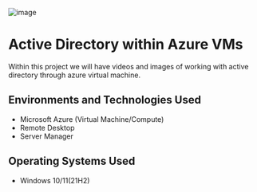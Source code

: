   ![image](https://github.com/JulianCrawford/Active-Directory/assets/130851140/9cd9c353-b33e-44ab-943a-727def695ca4)


# Active Directory within Azure VMs
Within this project we will have videos and images of working with active directory through azure virtual machine. 


<h2>Environments and Technologies Used</h2>

- Microsoft Azure (Virtual Machine/Compute)
- Remote Desktop
- Server Manager

<h2>Operating Systems Used </h2>

   - Windows 10/11(21H2)

